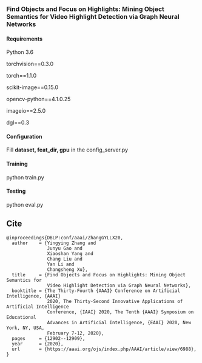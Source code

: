 ### **Find Objects and Focus on Highlights:  Mining Object Semantics for Video Highlight Detection via Graph Neural Networks**

#### Requirements

Python 3.6

torchvision==0.3.0

torch==1.1.0

scikit-image==0.15.0

opencv-python==4.1.0.25

imageio==2.5.0

dgl==0.3



#### Configuration

Fill **dataset, feat_dir, gpu** in the config_server.py

#### Training

python train.py

#### Testing

python eval.py

## Cite
```
@inproceedings{DBLP:conf/aaai/ZhangGYLLX20,
  author    = {Yingying Zhang and
               Junyu Gao and
               Xiaoshan Yang and
               Chang Liu and
               Yan Li and
               Changsheng Xu},
  title     = {Find Objects and Focus on Highlights: Mining Object Semantics for
               Video Highlight Detection via Graph Neural Networks},
  booktitle = {The Thirty-Fourth {AAAI} Conference on Artificial Intelligence, {AAAI}
               2020, The Thirty-Second Innovative Applications of Artificial Intelligence
               Conference, {IAAI} 2020, The Tenth {AAAI} Symposium on Educational
               Advances in Artificial Intelligence, {EAAI} 2020, New York, NY, USA,
               February 7-12, 2020},
  pages     = {12902--12909},
  year      = {2020},
  url       = {https://aaai.org/ojs/index.php/AAAI/article/view/6988},
}
```
